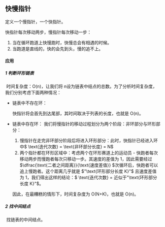 ## 快慢指针

定义一个慢指针，一个快指针。

快指针每次移动两步，慢指针每次移动一步：

1. 当在循环跑道上快慢跑时，快慢总会有相遇的时候。
2. 当跑道是直线的，快的会先到头，慢的追不上。



#### 应用

##### 1 判断环形链表

​	时间复杂度：O(n)，让我们将 n设为链表中结点的总数。为了分析时间复杂度，我们分别考虑下面两种情况：

- 链表中不存在环：

  快指针将会首先到达尾部，其时间取决于列表的长度，也就是 O(n)。

- 链表中存在环：
  我们将慢指针的移动过程划分为两个阶段：非环部分与环形部分：

  1. 慢指针在走完非环部分阶段后将进入环形部分：此时，快指针已经进入环中$ \text{迭代次数} = \text{非环部分长度} = N​$
  2. 两个指针都在环形区域中：考虑两个在环形赛道上的运动员 - 快跑者每次移动两步而慢跑者每次只移动一步。其速度的差值为 1，因此需要经过$\dfrac{\text{二者之间距离}}{\text{速度差值}}  $次循环后，快跑者可以追上慢跑者。这个距离几乎就是 $"\text{环形部分长度 K}"$ 且速度差值为 1，我们得出这样的结论：$ \text{迭代次数} = 近似于"\text{环形部分长度 K}"$。

  因此，在最糟糕的情形下，时间复杂度为 O(N+K)，也就是 O(n)。

##### 2 找中间结点

​	找链表的中间结点。